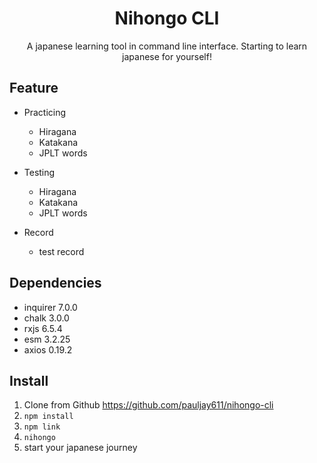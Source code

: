 <h1 align="center">
    Nihongo CLI
</h1>
<p align="center">
    A japanese learning tool in command line interface. Starting to learn japanese for yourself!
</p>

## Feature

-   Practicing

    -   Hiragana
    -   Katakana
    -   JPLT words

-   Testing

    -   Hiragana
    -   Katakana
    -   JPLT words

-   Record
    -   test record

## Dependencies

-   inquirer 7.0.0
-   chalk 3.0.0
-   rxjs 6.5.4
-   esm 3.2.25
-   axios 0.19.2

## Install

1. Clone from Github https://github.com/pauljay611/nihongo-cli
2. `npm install`
3. `npm link`
4. `nihongo`
5. start your japanese journey
